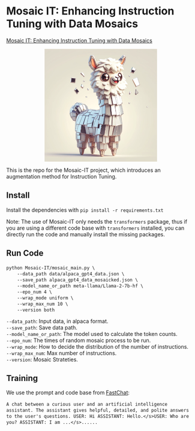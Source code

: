 # Mosaic IT: Enhancing Instruction Tuning with Data Mosaics

[Mosaic IT: Enhancing Instruction Tuning with Data Mosaics](https://github.com/MingLiiii/Mosaic-IT)

<p align="center" width="40%">
<a ><img src="images/icon.png" alt="overview" style="width: 40%; min-width: 300px; display: block; margin: auto;"></a>
</p>

This is the repo for the Mosaic-IT project, which introduces an augmentation method for Instruction Tuning. 

## Install

Install the dependencies with `pip install -r requirements.txt`

Note: The use of Mosaic-IT only needs the ```transformers``` package, thus if you are using a different code base with ```transformers``` installed, you can directly run the code and manually install the missing packages.

## Run Code

```
python Mosaic-IT/mosaic_main.py \
    --data_path data/alpaca_gpt4_data.json \
    --save_path alpaca_gpt4_data_mosaicked.json \
    --model_name_or_path meta-llama/Llama-2-7b-hf \
    --epo_num 4 \
    --wrap_mode uniform \
    --wrap_max_num 10 \
    --version both
```

```--data_path```: Input data, in alpaca format. <br>
```--save_path```: Save data path. <br>
```--model_name_or_path```: The model used to calculate the token counts. <br>
```--epo_num```: The times of random mosaic process to be run. <br>
```--wrap_mode```: How to decide the distribution of the number of instructions. <br>
```--wrap_max_num```: Max number of instructions. <br>
```--version```: Mosaic Strateties. <br>

## Training

We use the prompt and code base from [FastChat](https://github.com/lm-sys/FastChat):

```
A chat between a curious user and an artificial intelligence assistant. The assistant gives helpful, detailed, and polite answers to the user's questions. USER: Hi ASSISTANT: Hello.</s>USER: Who are you? ASSISTANT: I am ...</s>......
```
